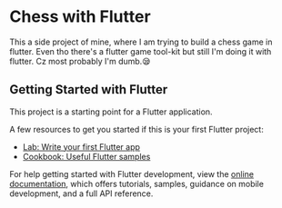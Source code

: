 # Chess with Flutter

This a side project of mine, where I am trying to build a chess game in flutter. Even tho there's a flutter game tool-kit but still I'm doing it with flutter. Cz most probably I'm dumb.😪


## Getting Started with Flutter

This project is a starting point for a Flutter application.

A few resources to get you started if this is your first Flutter project:

- [Lab: Write your first Flutter app](https://docs.flutter.dev/get-started/codelab)
- [Cookbook: Useful Flutter samples](https://docs.flutter.dev/cookbook)

For help getting started with Flutter development, view the
[online documentation](https://docs.flutter.dev/), which offers tutorials,
samples, guidance on mobile development, and a full API reference.
